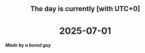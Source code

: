 <h2 align=center>The day is currently [with UTC+0]</h2>
<h1 align=center><!--TIME BEGIN-->2025-07-01<!--TIME END--></h1>
<h5>Made by a bored guy</h5>
